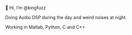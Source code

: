 👋 Hi, I’m @kingfuzz

Doing Audio DSP during the day and weird noises at night. 

Working in Matlab, Python, C and C++

<!---
kingfuzz/kingfuzz is a ✨ special ✨ repository because its `README.md` (this file) appears on your GitHub profile.
You can click the Preview link to take a look at your changes.
--->
